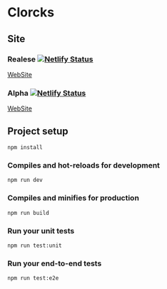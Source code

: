 # Clorcks

## Site
### Realese  [![Netlify Status](https://api.netlify.com/api/v1/badges/aa86a968-64e4-4cfd-b44a-796786c51568/deploy-status)](https://app.netlify.com/sites/clorcks-release/deploys)
[WebSite](https://clorcks-release.netlify.app/)

### Alpha [![Netlify Status](https://api.netlify.com/api/v1/badges/0db59267-9b61-4b01-9095-0e29751844d8/deploy-status)](https://app.netlify.com/sites/clorcks-master/deploys)
[WebSite](https://clorcks.com/)



## Project setup
```
npm install
```

### Compiles and hot-reloads for development
```
npm run dev
```

### Compiles and minifies for production
```
npm run build
```

### Run your unit tests
```
npm run test:unit
```

### Run your end-to-end tests
```
npm run test:e2e
```

